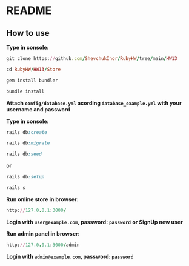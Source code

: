 # README

## How to use

**Type in console:**

```ruby
git clone https://github.com/ShevchukIhor/RubyHW/tree/main/HW13
```

```ruby
cd RubyHW/HW13/Store
````

```ruby
gem install bundler
```
```ruby
bundle install
```

**Attach ```config/database.yml``` acording `database_example.yml` with your username and password**

**Type in console:**

```ruby
rails db:create
```

```ruby
rails db:migrate
```

```ruby
rails db:seed
```
or
```ruby
rails db:setup
```
```ruby
rails s
```

**Run online store in browser:**
```ruby
http://127.0.0.1:3000/
```
**Login with ```user@example.com```, password: ```password```**
**or SignUp new user**

**Run admin panel in browser:**
```ruby
http://127.0.0.1:3000/admin
```
**Login with ```admin@example.com```, password: ```password```**
